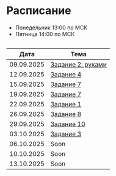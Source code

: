 # Расписание

- Понедельник 13:00 по МСК
- Пятница 14:00 по МСК

## 
|    Дата     |                  Тема                   |
|-------------|-----------------------------------------|
| 09.09.2025  | [Задание 2: руками](09.09/Theory.md)    |
| 12.09.2025  | [Задание 4](12.09/Theory.md)            |
| 15.09.2025  | [Задание 7](15-19.09/Theory.md)         |
| 19.09.2025  | [Задание 7](15-19.09/Theory.md)         |
| 22.09.2025  | [Задание 1](22.09/Lesson.md)            |
| 26.09.2025  | [Задание 8](26.09/Lesson.md)            |
| 29.09.2025  | [Задание 10](29.09/Lesson.md)           |
| 03.10.2025  | [Задание 3](03.10/Lesson.md)            |
| 06.10.2025  | Soon                                    |
| 10.10.2025  | Soon                                    |
| 13.10.2025  | Soon                                    |
